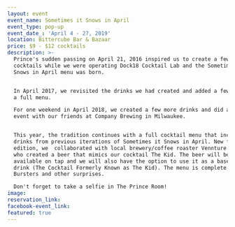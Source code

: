 ```yaml
---
layout: event
event_name: Sometimes it Snows in April
event_type: pop-up
event_date_: 'April 4 - 27, 2019'
location: Bittercube Bar & Bazaar
price: $9 - $12 cocktails
description: >-
  Prince's sudden passing on April 21, 2016 inspired us to create a few
  cocktails while we were operating Dock18 Cocktail Lab and the Sometimes it
  Snows in April menu was born.


  In April 2017, we revisited the drinks we had created and added a few more for
  a full menu.

  For one weekend in April 2018, we created a few more drinks and did a pop up
  event with our friends at Company Brewing in Milwaukee.


  This year, the tradition continues with a full cocktail menu that includes
  drinks from previous iterations of Sometimes it Snows in April. New for this
  edition, we  collaborated with local brewery/coffee roaster Vennture Brew Co.
  who created a beer that mimics our cocktail The Kid. The beer will be
  available on tap and we will also have the option to use it as a base for the
  drink (The Cocktail Formerly Known as The Kid). The menu is complete with
  Bursters and other surprises.

  Don't forget to take a selfie in The Prince Room!
image:
reservation_link:
facebook-event_link:
featured: true
---
```


